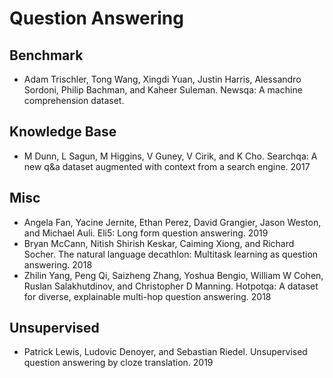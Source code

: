 # Question Answering

## Benchmark
- Adam Trischler, Tong Wang, Xingdi Yuan, Justin Harris, Alessandro Sordoni, Philip Bachman, and Kaheer Suleman. Newsqa: A machine comprehension dataset.

## Knowledge Base
- M Dunn, L Sagun, M Higgins, V Guney, V Cirik, and K Cho. Searchqa: A new q&a dataset augmented with context from a search engine. 2017

## Misc
- Angela Fan, Yacine Jernite, Ethan Perez, David Grangier, Jason Weston, and Michael Auli. Eli5: Long form question answering. 2019
- Bryan McCann, Nitish Shirish Keskar, Caiming Xiong, and Richard Socher. The natural language decathlon: Multitask learning as question answering. 2018
- Zhilin Yang, Peng Qi, Saizheng Zhang, Yoshua Bengio, William W Cohen, Ruslan Salakhutdinov, and Christopher D Manning. Hotpotqa: A dataset for diverse, explainable multi-hop question answering. 2018

## Unsupervised
- Patrick Lewis, Ludovic Denoyer, and Sebastian Riedel. Unsupervised question answering by cloze translation. 2019